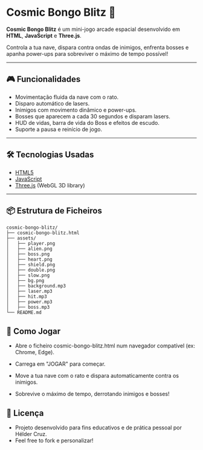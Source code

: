 # Cosmic Bongo Blitz 🚀

**Cosmic Bongo Blitz** é um mini-jogo arcade espacial desenvolvido em **HTML**, **JavaScript** e **Three.js**.

Controla a tua nave, dispara contra ondas de inimigos, enfrenta bosses e apanha power-ups para sobreviver o máximo de tempo possível!

---

## 🎮 Funcionalidades

- Movimentação fluida da nave com o rato.
- Disparo automático de lasers.
- Inimigos com movimento dinâmico e power-ups.
- Bosses que aparecem a cada 30 segundos e disparam lasers.
- HUD de vidas, barra de vida do Boss e efeitos de escudo.
- Suporte a pausa e reinício de jogo.

---

## 🛠️ Tecnologias Usadas

- [HTML5](https://developer.mozilla.org/en-US/docs/Web/HTML)
- [JavaScript](https://developer.mozilla.org/en-US/docs/Web/JavaScript)
- [Three.js](https://threejs.org/) (WebGL 3D library)

---

## 📦 Estrutura de Ficheiros

```plaintext
cosmic-bongo-blitz/
├── cosmic-bongo-blitz.html
├── assets/
│   ├── player.png
│   ├── alien.png
│   ├── boss.png
│   ├── heart.png
│   ├── shield.png
│   ├── double.png
│   ├── slow.png
│   ├── bg.png
│   ├── background.mp3
│   ├── laser.mp3
│   ├── hit.mp3
│   ├── power.mp3
│   ├── boss.mp3
└── README.md
```

## 🚀 Como Jogar

- Abre o ficheiro cosmic-bongo-blitz.html num navegador compatível (ex: Chrome, Edge).

- Carrega em "JOGAR" para começar.

- Move a tua nave com o rato e dispara automaticamente contra os inimigos.

- Sobrevive o máximo de tempo, derrotando inimigos e bosses!

## 📜 Licença

- Projeto desenvolvido para fins educativos e de prática pessoal por Hélder Cruz.
- Feel free to fork e personalizar!

